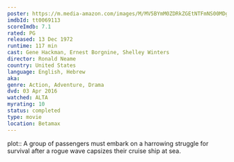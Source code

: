 ```yaml
---
poster: https://m.media-amazon.com/images/M/MV5BYmM0ZDRkZGEtNTFmNS00MDg1LThkNWItZmU1NmM1OGM0NTU4L2ltYWdlL2ltYWdlXkEyXkFqcGdeQXVyMTQxNzMzNDI@._V1_SX300.jpg
imdbId: tt0069113
scoreImdb: 7.1
rated: PG
released: 13 Dec 1972
runtime: 117 min
cast: Gene Hackman, Ernest Borgnine, Shelley Winters
director: Ronald Neame
country: United States
language: English, Hebrew
aka: 
genre: Action, Adventure, Drama
dvd: 03 Apr 2016
watched: ALTA
myrating: 10
status: completed
type: movie
location: Betamax
---
```


plot:: A group of passengers must embark on a harrowing struggle for survival after a rogue wave capsizes their cruise ship at sea.